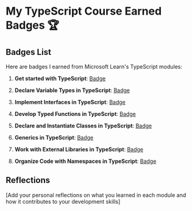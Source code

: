 # My TypeScript Course Earned Badges 🏆

## Badges List

Here are badges I earned from Microsoft Learn's TypeScript modules:

1. **Get started with TypeScript**: [Badge](https://learn.microsoft.com/api/achievements/share/en-us/33933122/UF58NWU3?sharingId=2304251396B8ED9D)

2. **Declare Variable Types in TypeScript**: [Badge](https://learn.microsoft.com/api/achievements/share/en-us/33933122/8R6PTDBW?sharingId=2304251396B8ED9D)
3. **Implement Interfaces in TypeScript**: [Badge](https://learn.microsoft.com/api/achievements/share/en-us/33933122/EJ73V2RP?sharingId=2304251396B8ED9D)
4. **Develop Typed Functions in TypeScript**: [Badge](https://learn.microsoft.com/api/achievements/share/en-us/33933122/J6EANVVT?sharingId=2304251396B8ED9D)
5. **Declare and Instantiate Classes in TypeScript**: [Badge](https://learn.microsoft.com/api/achievements/share/en-us/33933122/3XGN9K5H?sharingId=2304251396B8ED9D)
6. **Generics in TypeScript**: [Badge](https://learn.microsoft.com/api/achievements/share/en-us/33933122/UFLRYB43?sharingId=2304251396B8ED9D)
7. **Work with External Libraries in TypeScript**: [Badge](https://learn.microsoft.com/api/achievements/share/en-us/33933122/K5MUG5ZB?sharingId=2304251396B8ED9D)
8. **Organize Code with Namespaces in TypeScript**: [Badge](https://learn.microsoft.com/api/achievements/share/en-us/33933122/7EF327KZ?sharingId=2304251396B8ED9D)

## Reflections

[Add your personal reflections on what you learned in each module and how it contributes to your development skills]